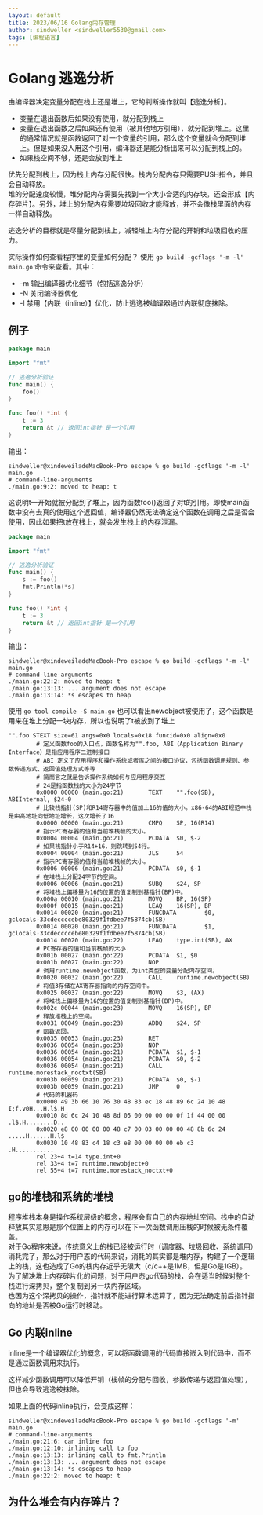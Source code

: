 ```yaml
---
layout: default
title: 2023/06/16 Golang内存管理
author: sindweller <sindweller5530@gmail.com>
tags: [编程语言]
---
```


# Golang 逃逸分析

由编译器决定变量分配在栈上还是堆上，它的判断操作就叫【逃逸分析】。

- 变量在退出函数后如果没有使用，就分配到栈上
- 变量在退出函数之后如果还有使用（被其他地方引用），就分配到堆上。这里的通常情况就是函数返回了对一个变量的引用，那么这个变量就会分配到堆上。但是如果没人用这个引用，编译器还是能分析出来可以分配到栈上的。
- 如果栈空间不够，还是会放到堆上
  
优先分配到栈上，因为栈上内存分配很快。栈内分配内存只需要PUSH指令，并且会自动释放。  
堆的分配速度较慢，堆分配内存需要先找到一个大小合适的内存块，还会形成【内存碎片】。另外，堆上的分配内存需要垃圾回收才能释放，并不会像栈里面的内存一样自动释放。

逃逸分析的目标就是尽量分配到栈上，减轻堆上内存分配的开销和垃圾回收的压力。

实际操作如何查看程序里的变量如何分配？ 使用 `go build -gcflags '-m -l' main.go` 命令来查看。其中：

- -m 输出编译器优化细节（包括逃逸分析）
- -N 关闭编译器优化
- -l 禁用【内联（inline）】优化，防止逃逸被编译器通过内联彻底抹除。

## 例子

```go
package main

import "fmt"

// 逃逸分析验证
func main() {
	foo()
}

func foo() *int {
	t := 3
	return &t // 返回int指针 是一个引用
}
```

输出：

```shell
sindweller@xindeweiladeMacBook-Pro escape % go build -gcflags '-m -l' main.go
# command-line-arguments
./main.go:9:2: moved to heap: t
```

这说明t一开始就被分配到了堆上，因为函数foo()返回了对t的引用。即使main函数中没有去真的使用这个返回值，编译器仍然无法确定这个函数在调用之后是否会使用，因此如果把t放在栈上，就会发生栈上的内存泄漏。

```go
package main

import "fmt"

// 逃逸分析验证
func main() {
	s := foo()
	fmt.Println(*s)
}

func foo() *int {
	t := 3
	return &t // 返回int指针 是一个引用
}
```

输出：

```shell
sindweller@xindeweiladeMacBook-Pro escape % go build -gcflags '-m -l' main.go
# command-line-arguments
./main.go:22:2: moved to heap: t
./main.go:13:13: ... argument does not escape
./main.go:13:14: *s escapes to heap
```

使用 `go tool compile -S main.go` 也可以看出newobject被使用了，这个函数是用来在堆上分配一块内存，所以也说明了t被放到了堆上

```shell
"".foo STEXT size=61 args=0x0 locals=0x18 funcid=0x0 align=0x0
        # 定义函数foo的入口点，函数名称为"".foo, ABI（Application Binary Interface）是指应用程序二进制接口
        # ABI 定义了应用程序和操作系统或者库之间的接口协议，包括函数调用规则、参数传递方式、返回值处理方式等等
        # 简而言之就是告诉操作系统如何与应用程序交互
        # 24是指函数栈的大小为24字节
        0x0000 00000 (main.go:21)       TEXT    "".foo(SB), ABIInternal, $24-0
        # 比较栈指针(SP)和R14寄存器中的值加上16的值的大小。x86-64的ABI规范中栈是由高地址向低地址增长，这次增长了16
        0x0000 00000 (main.go:21)       CMPQ    SP, 16(R14)
        # 指示PC寄存器的值和当前堆栈帧的大小。
        0x0004 00004 (main.go:21)       PCDATA  $0, $-2
        # 如果栈指针小于R14+16，则跳转到54行。
        0x0004 00004 (main.go:21)       JLS     54
        # 指示PC寄存器的值和当前堆栈帧的大小。
        0x0006 00006 (main.go:21)       PCDATA  $0, $-1
        # 在堆栈上分配24字节的空间。
        0x0006 00006 (main.go:21)       SUBQ    $24, SP
        # 将堆栈上偏移量为16的位置的值复制到基指针(BP)中。
        0x000a 00010 (main.go:21)       MOVQ    BP, 16(SP)
        0x000f 00015 (main.go:21)       LEAQ    16(SP), BP
        0x0014 00020 (main.go:21)       FUNCDATA        $0, gclocals·33cdeccccebe80329f1fdbee7f5874cb(SB)
        0x0014 00020 (main.go:21)       FUNCDATA        $1, gclocals·33cdeccccebe80329f1fdbee7f5874cb(SB)
        0x0014 00020 (main.go:22)       LEAQ    type.int(SB), AX
        # PC寄存器的值和当前栈帧的大小
        0x001b 00027 (main.go:22)       PCDATA  $1, $0
        0x001b 00027 (main.go:22)       NOP
        # 调用runtime.newobject函数，为int类型的变量分配内存空间。
        0x0020 00032 (main.go:22)       CALL    runtime.newobject(SB)
        # 将值3存储在AX寄存器指向的内存空间中。
        0x0025 00037 (main.go:22)       MOVQ    $3, (AX)
        # 将堆栈上偏移量为16的位置的值复制到基指针(BP)中。
        0x002c 00044 (main.go:23)       MOVQ    16(SP), BP
        # 释放堆栈上的空间。
        0x0031 00049 (main.go:23)       ADDQ    $24, SP
        # 函数返回。
        0x0035 00053 (main.go:23)       RET
        0x0036 00054 (main.go:23)       NOP
        0x0036 00054 (main.go:21)       PCDATA  $1, $-1
        0x0036 00054 (main.go:21)       PCDATA  $0, $-2
        0x0036 00054 (main.go:21)       CALL    runtime.morestack_noctxt(SB)
        0x003b 00059 (main.go:21)       PCDATA  $0, $-1
        0x003b 00059 (main.go:21)       JMP     0
        # 代码的机器码
        0x0000 49 3b 66 10 76 30 48 83 ec 18 48 89 6c 24 10 48  I;f.v0H...H.l$.H
        0x0010 8d 6c 24 10 48 8d 05 00 00 00 00 0f 1f 44 00 00  .l$.H........D..
        0x0020 e8 00 00 00 00 48 c7 00 03 00 00 00 48 8b 6c 24  .....H......H.l$
        0x0030 10 48 83 c4 18 c3 e8 00 00 00 00 eb c3           .H...........
        rel 23+4 t=14 type.int+0
        rel 33+4 t=7 runtime.newobject+0
        rel 55+4 t=7 runtime.morestack_noctxt+0
```

## go的堆栈和系统的堆栈

程序堆栈本身是操作系统层级的概念，程序会有自己的内存地址空间。栈中的自动释放其实意思是那个位置上的内存可以在下一次函数调用压栈的时候被无条件覆盖。  
对于Go程序来说，传统意义上的栈已经被运行时（调度器、垃圾回收、系统调用）消耗完了，那么对于用户态的代码来说，消耗的其实都是堆内存，构建了一个逻辑上的栈，这也造成了Go的栈内存近乎无限大（c/c++是1MB，但是Go是1GB）。  
为了解决堆上内存碎片化的问题，对于用户态go代码的栈，会在适当时候对整个栈进行深拷贝，整个复制到另一块内存区域。  
也因为这个深拷贝的操作，指针就不能进行算术运算了，因为无法确定前后指针指向的地址是否被Go运行时移动。

## Go 内联inline

inline是一个编译器优化的概念，可以将函数调用的代码直接嵌入到代码中，而不是通过函数调用来执行。

这样减少函数调用可以降低开销（栈帧的分配与回收，参数传递与返回值处理），但也会导致逃逸被抹除。

如果上面的代码inline执行，会变成这样：

```shell
sindweller@xindeweiladeMacBook-Pro escape % go build -gcflags '-m' main.go 
# command-line-arguments
./main.go:21:6: can inline foo
./main.go:12:10: inlining call to foo
./main.go:13:13: inlining call to fmt.Println
./main.go:13:13: ... argument does not escape
./main.go:13:14: *s escapes to heap
./main.go:22:2: moved to heap: t
```

## 为什么堆会有内存碎片？

